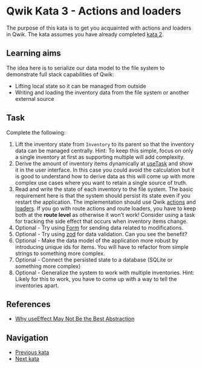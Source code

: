 # Qwik Kata 3 - Actions and loaders

The purpose of this kata is to get you acquainted with actions and loaders in Qwik. The kata assumes you have already completed [kata 2](kata-02.md).

## Learning aims

The idea here is to serialize our data model to the file system to demonstrate full stack capabilities of Qwik:

* Lifting local state so it can be managed from outside
* Writing and loading the inventory data from the file system or another external source

## Task

Complete the following:

1. Lift the inventory state from `Inventory` to its parent so that the inventory data can be managed centrally. Hint: To keep this simple, focus on only a single inventory at first as supporting multiple will add complexity.
2. Derive the amount of inventory items dynamically at [useTask](https://qwik.builder.io/docs/components/lifecycle/#usetask) and show it in the user interface. In this case you could avoid the calculation but it is good to understand how to derive data as this will come up with more complex use cases where you want to retain a single source of truth.
3. Read and write the state of each inventory to the file system. The basic requirement here is that the system should persist its state even if you restart the application. The implementation should use Qwik [actions](https://qwik.builder.io/docs/action/) and [loaders](https://qwik.builder.io/docs/route-loader/). If you go with route actions and route loaders, you have to keep both at the **route level** as otherwise it won't work! Consider using a task for tracking the side effect that occurs when inventory items change.
4. Optional - Try using [Form](https://qwik.builder.io/qwikcity/action/#using-actions-with-form) for sending data related to modifications.
5. Optional - Try using [zod](https://qwik.builder.io/qwikcity/action/#zod-validation) for data validation. Can you see the benefit?
6. Optional - Make the data model of the application more robust by introducing unique ids for items. You will have to refactor from simple strings to something more complex.
7. Optional - Connect the persisted state to a database (SQLite or something more complex)
8. Optional - Generalize the system to work with multiple inventories. Hint: Likely for this to work, you have to come up with a way to tell the inventories apart.

## References

* [Why useEffect May Not Be the Best Abstraction](https://www.builder.io/blog/useeffect-not-the-best-abstraction)

## Navigation

* [Previous kata](./kata-02.md)
* [Next kata](./kata-04.md)
